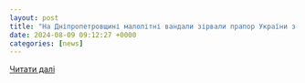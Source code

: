 ```yaml
---
layout: post
title: "На Дніпропетровщині малолітні вандали зірвали прапор України з могили військового — Сайт телеканалу Відкритий"
date: 2024-08-09 09:12:27 +0000
categories: [news]
---
```


[Читати далі](https://opentv.media/ua/na-dnipropetrovshhini-malolitni-vandalki-zirvali-prapor-ukraini-z-mogili-vijskovogo)
